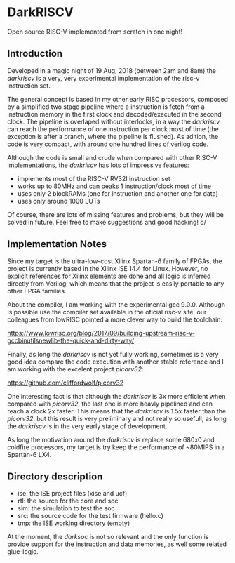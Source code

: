# DarkRISCV
Open source RISC-V implemented from scratch in one night!

## Introduction

Developed in a magic night of 19 Aug, 2018 (between 2am and 8am) the *darkriscv* 
is a very, very experimental implementation of the risc-v instruction set. 

The general concept is based in my other early RISC processors, composed by a 
simplified two stage pipeline where a instruction is fetch from a instruction memory
in the first clock and decoded/executed in the second clock. The pipeline is
overlaped without interlocks, in a way the *darkriscv* can reach the performance of one 
instruction per clock most of time (the exception is after a branch, where
the pipeline is flushed). As adition, the code is very compact, with around one 
hundred lines of verilog code.

Although the code is small and crude when compared with other RISC-V implementations, 
the *darkriscv* has lots of impressive features:

- implements most of the RISC-V RV32I instruction set
- works up to 80MHz and can peaks 1 instruction/clock most of time
- uses only 2 blockRAMs (one for instruction and another one for data)
- uses only around 1000 LUTs

Of course, there are lots of missing features and problems, but they will be 
solved in future. Feel free to make suggestions and good hacking! o/

## Implementation Notes

Since my target is the ultra-low-cost Xilinx Spartan-6 family of FPGAs, the project 
is currently based in the Xilinx ISE 14.4 for Linux. However, no explicit references for 
Xilinx elements are done and all logic is inferred directly from Verilog, which means
that the project is easily portable to any other FPGA families.

About the compiler, I am working with the experimental gcc 9.0.0. Although
is possible use the compiler set available in the oficial risc-v site, our
colleagues from lowRISC pointed a more clever way to build the toolchain:

https://www.lowrisc.org/blog/2017/09/building-upstream-risc-v-gccbinutilsnewlib-the-quick-and-dirty-way/

Finally, as long the *darkriscv* is not yet fully working, sometimes is a
very good idea compare the code execution with another stable reference and
I am working with the excelent project *picorv32*:

https://github.com/cliffordwolf/picorv32

One interesting fact is that although the *darkriscv* is 3x more efficient when compared
with *picorv32*, the last one is more heavly pipelined and can reach a clock
2x faster. This means that the *darkriscv* is 1.5x faster than the
*picorv32*, but this result is very preliminary and not really so usefull, as long the 
*darkriscv* is in the very early stage of development. 

As long the motivation around the *darkriscv* is replace some 680x0 and coldfire 
processors, my target is try keep the performance of ~80MIPS in a Spartan-6 LX4.

## Directory description

- ise: the ISE project files (xise and ucf)
- rtl: the source for the core and soc
- sim: the simulation to test the soc
- src: the source code for the test firmware (hello.c)
- tmp: the ISE working directory (empty)

At the moment, the *darksoc* is not so relevant and the only function is
provide support for the instruction and data memories, as well some related
glue-logic.
